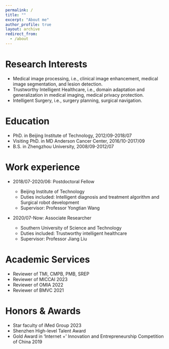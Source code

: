 ```yaml
---
permalink: /
title: ""
excerpt: "About me"
author_profile: true
layout: archive
redirect_from: 
  - /about
---
```

Research Interests
======
* Medical image processing, i.e., clinical image enhancement, medical image segmentation, and lesion detection.
* Trustworthy Intelligent Healthcare, i.e., domain adaptation and generalization in medical imaging, medical privacy protection.
* Intelligent Surgery, i.e., surgery planning, surgical navigation.

Education
======
* PhD. in Beijing Institute of Technology, 2012/09-2018/07
* Visiting PhD. in MD Anderson Cancer Center, 2016/10-2017/09
* B.S. in Zhengzhou University, 2008/09-2012/07


Work experience
======
* 2018/07-2020/06: Postdoctoral Fellow
  * Beijing Institute of Technology
  * Duties included: Intelligent diagnosis and treatment algorithm and Surgical robot development
  * Supervisor: Professor Yongtian Wang

* 2020/07-Now: Associate Researcher
  * Southern University of Science and Technology
  * Duties included: Trustworthy intelligent healthcare
  * Supervisor: Professor Jiang Liu
  
<!-- Publications(recent three years)
======
  {% assign pubs = site.publications | where_exp: "item", "item.year > 2020" | group_by: "year" | reverse %}
{% for pub in pubs %}
  {% assign posts = pub.items %}
  <h2 id="{{ year | slugify }}" class="archive__subtitle">{{ pub.name }}</h2>
  <ul>
  {% for post in posts %}
    <li>{{ post.citation }}</li>
  {% endfor %}
  </ul>
{% endfor %}
  
Projects
======
{% include projects.html %} -->

Academic Services
======
* Reviewer of TMI, CMPB, PMB, SREP
* Reviewer of MICCAI 2023
* Reviewer of OMIA 2022
* Reviewer of BMVC 2021

Honors & Awards
======
* Star faculty of iMed Group 2023
* Shenzhen High-level Talent Award
* Gold Award in ‘Internet +’ Innovation and Entrepreneurship Competition of China 2019
